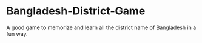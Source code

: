 # Bangladesh-District-Game
A good game to memorize and learn all the district name of Bangladesh in a fun way.

